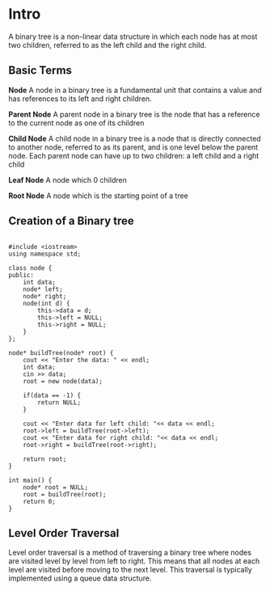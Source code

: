 # Intro 
A binary tree is a non-linear data structure in which each node has at most two children, referred to as the left child and the right child.

## Basic Terms 

**Node** 
A node in a binary tree is a fundamental unit that contains a value and has references to its left and right children.

**Parent Node**
A parent node in a binary tree is the node that has a reference to the current node as one of its children

**Child Node**
A child node in a binary tree is a node that is directly connected to another node, referred to as its parent, and is one level below the parent node. Each parent node can have up to two children: a left child and a right child

**Leaf Node**
A node which 0 children

**Root Node**
A node which is the starting point of a tree


## Creation of a Binary tree

```

#include <iostream>
using namespace std;

class node {
public: 
    int data;
    node* left;
    node* right;
    node(int d) {
        this->data = d;
        this->left = NULL;
        this->right = NULL;
    }
};

node* buildTree(node* root) {
    cout << "Enter the data: " << endl;
    int data;
    cin >> data;
    root = new node(data);
    
    if(data == -1) {
        return NULL;
    }
    
    cout << "Enter data for left child: "<< data << endl;
    root->left = buildTree(root->left);
    cout << "Enter data for right child: "<< data << endl;
    root->right = buildTree(root->right);
    
    return root;
}

int main() {
    node* root = NULL;
    root = buildTree(root);
    return 0;
}
```

## Level Order Traversal
Level order traversal is a method of traversing a binary tree where nodes are visited level by level from left to right. This means that all nodes at each level are visited before moving to the next level. This traversal is typically implemented using a queue data structure.

